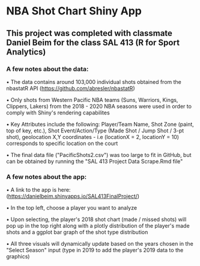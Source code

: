 # NBA Shot Chart Shiny App

## This project was completed with classmate Daniel Beim for the class SAL 413 (R for Sport Analytics)

### A few notes about the data:

• The data contains around 103,000 individual shots obtained from the nbastatR API (https://github.com/abresler/nbastatR)

• Only shots from Western Pacific NBA teams (Suns, Warriors, Kings, Clippers, Lakers) from the 2018 - 2020 NBA seasons were used in order to comply with Shiny's rendering capabilites

• Key Attributes include the following:  Player/Team Name, Shot Zone (paint, top of key, etc.), Shot Event/Action/Type (Made Shot / Jump Shot / 3-pt shot), geolocation X,Y coordinates - i.e (locationX = 2, locationY = 10) corresponds to specific location on the court

• The final data file ("PacificShots2.csv") was too large to fit in GitHub, but can be obtained by running the "SAL 413 Project Data Scrape.Rmd file" 

### A few notes about the app:

• A link to the app is here: (https://danielbeim.shinyapps.io/SAL413FinalProject/)

• In the top left, choose a player you want to analyze 

• Upon selecting, the player's 2018 shot chart (made / missed shots) will pop up in the top right along with a plotly distribution of the player's made
shots and a ggplot bar graph of the shot type distribution

• All three visuals will dynamically update based on the years chosen in the "Select Season" input (type in 2019 to add the player's 2019 data to the graphics)

